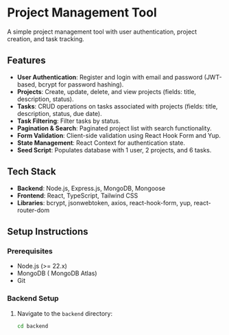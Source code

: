 # Project Management Tool

A simple project management tool with user authentication, project creation, and task tracking.

## Features

- **User Authentication**: Register and login with email and password (JWT-based, bcrypt for password hashing).
- **Projects**: Create, update, delete, and view projects (fields: title, description, status).
- **Tasks**: CRUD operations on tasks associated with projects (fields: title, description, status, due date).
- **Task Filtering**: Filter tasks by status.
- **Pagination & Search**: Paginated project list with search functionality.
- **Form Validation**: Client-side validation using React Hook Form and Yup.
- **State Management**: React Context for authentication state.
- **Seed Script**: Populates database with 1 user, 2 projects, and 6 tasks.

## Tech Stack

- **Backend**: Node.js, Express.js, MongoDB, Mongoose
- **Frontend**: React, TypeScript, Tailwind CSS
- **Libraries**: bcrypt, jsonwebtoken, axios, react-hook-form, yup, react-router-dom

## Setup Instructions

### Prerequisites

- Node.js (>= 22.x)
- MongoDB ( MongoDB Atlas)
- Git

### Backend Setup

1. Navigate to the `backend` directory:
   ```bash
   cd backend
   ```
